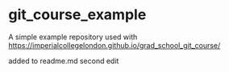 # git_course_example
A simple example repository used with https://imperialcollegelondon.github.io/grad_school_git_course/

added to readme.md
second edit
